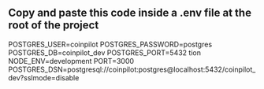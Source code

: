 ## Copy and paste this code inside a .env file at the root of the project

POSTGRES_USER=coinpilot
POSTGRES_PASSWORD=postgres
POSTGRES_DB=coinpilot_dev
POSTGRES_PORT=5432
tion
NODE_ENV=development
PORT=3000
POSTGRES_DSN=postgresql://coinpilot:postgres@localhost:5432/coinpilot_dev?sslmode=disable
